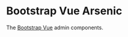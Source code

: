 # Bootstrap Vue Arsenic

The [Bootstrap Vue](https://github.com/bootstrap-vue/bootstrap-vue) admin components.
